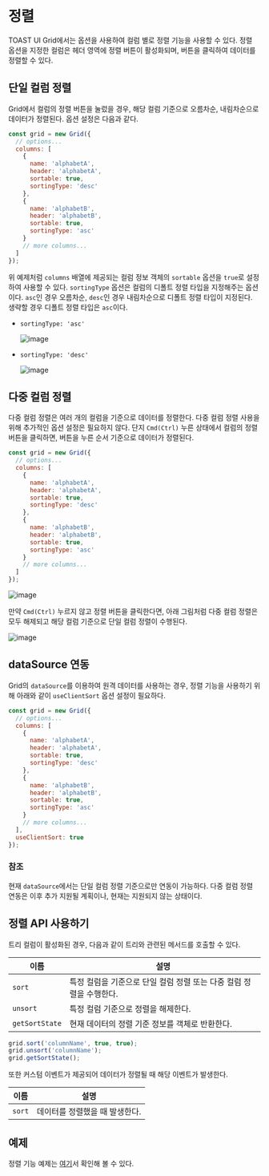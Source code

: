 # 정렬 

TOAST UI Grid에서는 옵션을 사용하여 컬럼 별로 정렬 기능을 사용할 수 있다. 정렬 옵션을 지정한 컬럼은 헤더 영역에 정렬 버튼이 활성화되며, 버튼을 클릭하여 데이터를 정렬할 수 있다.

## 단일 컬럼 정렬

Grid에서 컬럼의 정렬 버튼을 눌렀을 경우, 해당 컬럼 기준으로 오름차순, 내림차순으로 데이터가 정렬된다. 옵션 설정은 다음과 같다.

```js
const grid = new Grid({
  // options...
  columns: [
    {
      name: 'alphabetA',
      header: 'alphabetA',
      sortable: true,
      sortingType: 'desc'
    },
    {
      name: 'alphabetB',
      header: 'alphabetB',
      sortable: true,
      sortingType: 'asc'
    }
    // more columns...
  ]
});
```

위 예제처럼 `columns` 배열에 제공되는 컬럼 정보 객체의 `sortable` 옵션을 `true`로 설정하여 사용할 수 있다. `sortingType` 옵션은 컬럼의 디폴트 정렬 타입을 지정해주는 옵션이다. `asc`인 경우 오름차순, `desc`인 경우 내림차순으로 디폴트 정렬 타입이 지정된다. 생략할 경우 디폴트 정렬 타입은 `asc`이다.

* `sortingType: 'asc'`

  ![image](https://user-images.githubusercontent.com/37766175/64319913-667fc780-cff8-11e9-81ab-4b5d25449816.gif)
  
* `sortingType: 'desc'`

  ![image](https://user-images.githubusercontent.com/37766175/64319941-6da6d580-cff8-11e9-9028-cfceb9386a79.gif)


## 다중 컬럼 정렬

다중 컬럼 정렬은 여러 개의 컬럼을 기준으로 데이터를 정렬한다. 다중 컬럼 정렬 사용을 위해 추가적인 옵션 설정은 필요하지 않다. 단지 `Cmd(Ctrl)` 누른 상태에서 컬럼의 정렬 버튼을 클릭하면, 버튼을 누른 순서 기준으로 데이터가 정렬된다. 

```js
const grid = new Grid({
  // options...
  columns: [
    {
      name: 'alphabetA',
      header: 'alphabetA',
      sortable: true,
      sortingType: 'desc'
    },
    {
      name: 'alphabetB',
      header: 'alphabetB',
      sortable: true,
      sortingType: 'asc'
    }
    // more columns...
  ]
});
```


![image](https://user-images.githubusercontent.com/37766175/64319568-abefc500-cff7-11e9-90c8-3a386dd7b7fa.gif)

만약 `Cmd(Ctrl)` 누르지 않고 정렬 버튼을 클릭한다면, 아래 그림처럼 다중 컬럼 정렬은 모두 해제되고 해당 컬럼 기준으로 단일 컬럼 정렬이 수행된다.

![image](https://user-images.githubusercontent.com/37766175/64320470-954a6d80-cff9-11e9-977b-9cb1421b0a7c.gif)

## dataSource 연동
Grid의 `dataSource`를 이용하여 원격 데이터를 사용하는 경우, 정렬 기능을 사용하기 위해 아래와 같이 `useClientSort` 옵션 설정이 필요하다. 

```js
const grid = new Grid({
  // options...
  columns: [
    {
      name: 'alphabetA',
      header: 'alphabetA',
      sortable: true,
      sortingType: 'desc'
    },
    {
      name: 'alphabetB',
      header: 'alphabetB',
      sortable: true,
      sortingType: 'asc'
    }
    // more columns...
  ],
  useClientSort: true
});
```

### 참조

현재 `dataSource`에서는 단일 컬럼 정렬 기준으로만 연동이 가능하다. 다중 컬럼 정렬 연동은 이후 추가 지원될 계획이나, 현재는 지원되지 않는 상태이다.


## 정렬 API 사용하기

트리 컬럼이 활성화된 경우, 다음과 같이 트리와 관련된 메서드를 호출할 수 있다.

| 이름 | 설명 |
| --- | --- |
| `sort` | 특정 컬럼을 기준으로 단일 컬럼 정렬 또는 다중 컬럼 정렬을 수행한다. |
| `unsort` | 특정 컬럼 기준으로 정렬을 해제한다. |
| `getSortState` | 현재 데이터의 정렬 기준 정보를 객체로 반환한다. |

```js
grid.sort('columnName', true, true);
grid.unsort('columnName');
grid.getSortState();
```
또한 커스텀 이벤트가 제공되어 데이터가 정렬될 때 해당 이벤트가 발생한다.

| 이름 | 설명 |
| --- | --- |
| `sort` | 데이터를 정렬했을 때 발생한다. |

## 예제

정렬 기능 예제는 [여기](http://nhn.github.io/tui.grid/latest/tutorial-example22-sort)서 확인해 볼 수 있다.
